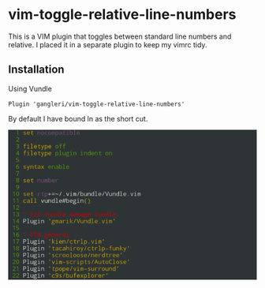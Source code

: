 # vim-toggle-relative-line-numbers

This is a VIM plugin that toggles between standard line numbers and relative. I
placed it in a separate plugin to keep my vimrc tidy.

## Installation
Using Vundle
```
Plugin 'gangleri/vim-toggle-relative-line-numbers'
```

By default I have bound <leader>ln as the short cut.

![](screen.gif)

